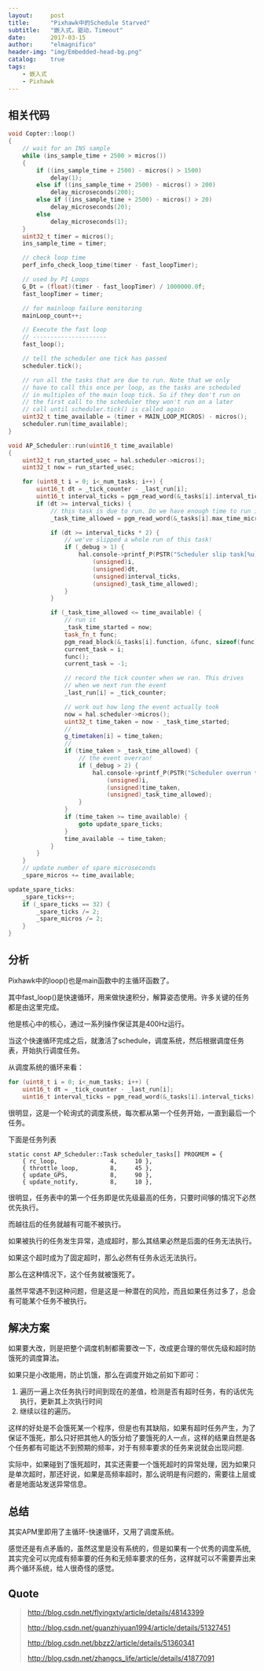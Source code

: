 ```yaml
---
layout:     post
title:      "Pixhawk中的Schedule Starved"
subtitle:   "嵌入式，驱动，Timeout"
date:       2017-03-15
author:     "elmagnifico"
header-img: "img/Embedded-head-bg.png"
catalog:    true
tags:
    - 嵌入式
    - Pixhawk
---
```


## 相关代码

```cpp
void Copter::loop()
{
	// wait for an INS sample
	while (ins_sample_time + 2500 > micros())
	{
		if ((ins_sample_time + 2500) - micros() > 1500)
			delay(1);
		else if ((ins_sample_time + 2500) - micros() > 200)
			delay_microseconds(200);
		else if ((ins_sample_time + 2500) - micros() > 20)
			delay_microseconds(20);
		else
			delay_microseconds(1);
	}
	uint32_t timer = micros();
	ins_sample_time = timer;

	// check loop time
	perf_info_check_loop_time(timer - fast_loopTimer);

	// used by PI Loops
	G_Dt = (float)(timer - fast_loopTimer) / 1000000.0f;
	fast_loopTimer = timer;

	// for mainloop failure monitoring
	mainLoop_count++;

	// Execute the fast loop
	// ---------------------
	fast_loop();

	// tell the scheduler one tick has passed
	scheduler.tick();

	// run all the tasks that are due to run. Note that we only
	// have to call this once per loop, as the tasks are scheduled
	// in multiples of the main loop tick. So if they don't run on
	// the first call to the scheduler they won't run on a later
	// call until scheduler.tick() is called again
	uint32_t time_available = (timer + MAIN_LOOP_MICROS) - micros();
	scheduler.run(time_available);
}

void AP_Scheduler::run(uint16_t time_available)
{
	uint32_t run_started_usec = hal.scheduler->micros();
	uint32_t now = run_started_usec;

	for (uint8_t i = 0; i<_num_tasks; i++) {
		uint16_t dt = _tick_counter - _last_run[i];
		uint16_t interval_ticks = pgm_read_word(&_tasks[i].interval_ticks);
		if (dt >= interval_ticks) {
			// this task is due to run. Do we have enough time to run it?
			_task_time_allowed = pgm_read_word(&_tasks[i].max_time_micros);

			if (dt >= interval_ticks * 2) {
				// we've slipped a whole run of this task!
				if (_debug > 1) {
					hal.console->printf_P(PSTR("Scheduler slip task[%u] (%u/%u/%u)\n"),
						(unsigned)i,
						(unsigned)dt,
						(unsigned)interval_ticks,
						(unsigned)_task_time_allowed);
				}
			}

			if (_task_time_allowed <= time_available) {
				// run it
				_task_time_started = now;
				task_fn_t func;
				pgm_read_block(&_tasks[i].function, &func, sizeof(func));
				current_task = i;
				func();
				current_task = -1;

				// record the tick counter when we ran. This drives
				// when we next run the event
				_last_run[i] = _tick_counter;

				// work out how long the event actually took
				now = hal.scheduler->micros();
				uint32_t time_taken = now - _task_time_started;
				//
				g_timetaken[i] = time_taken;
				//
				if (time_taken > _task_time_allowed) {
					// the event overran!
					if (_debug > 2) {
						hal.console->printf_P(PSTR("Scheduler overrun task[%u] (%u/%u)\n"),
							(unsigned)i,
							(unsigned)time_taken,
							(unsigned)_task_time_allowed);
					}
				}
				if (time_taken >= time_available) {
					goto update_spare_ticks;
				}
				time_available -= time_taken;
			}
		}
	}
	// update number of spare microseconds
	_spare_micros += time_available;

update_spare_ticks:
	_spare_ticks++;
	if (_spare_ticks == 32) {
		_spare_ticks /= 2;
		_spare_micros /= 2;
	}
}
```
## 分析

Pixhawk中的loop()也是main函数中的主循环函数了。

其中fast_loop()是快速循环，用来做快速积分，解算姿态使用。许多关键的任务都是由这里完成。

他是核心中的核心，通过一系列操作保证其是400Hz运行。

当这个快速循环完成之后，就激活了schedule，调度系统，然后根据调度任务表，开始执行调度任务。

从调度系统的循环来看：

```cpp
for (uint8_t i = 0; i<_num_tasks; i++) {
	uint16_t dt = _tick_counter - _last_run[i];
	uint16_t interval_ticks = pgm_read_word(&_tasks[i].interval_ticks);
```

很明显，这是一个轮询式的调度系统，每次都从第一个任务开始，一直到最后一个任务。

下面是任务列表

	static const AP_Scheduler::Task scheduler_tasks[] PROGMEM = {
	    { rc_loop,               4,     10 },
	    { throttle_loop,         8,     45 },
	    { update_GPS,            8,     90 },
	    { update_notify,         8,     10 },

很明显，任务表中的第一个任务即是优先级最高的任务，只要时间够的情况下必然优先执行。

而越往后的任务就越有可能不被执行。

如果被执行的任务发生异常，造成超时，那么其结果必然是后面的任务无法执行。

如果这个超时成为了固定超时，那么必然有任务永远无法执行。

那么在这种情况下，这个任务就被饿死了。

虽然平常遇不到这种问题，但是这是一种潜在的风险，而且如果任务过多了，总会有可能某个任务不被执行。

## 解决方案

如果要大改，则是把整个调度机制都需要改一下，改成更合理的带优先级和超时防饿死的调度算法。

如果只是小改能用，防止饥饿，那么在调度开始之前如下即可：

1. 遍历一遍上次任务执行时间到现在的差值，检测是否有超时任务，有的话优先执行，更新其上次执行时间
2. 继续以往的遍历。

这样的好处是不会饿死某一个程序，但是也有其缺陷，如果有超时任务产生，为了保证不饿死，那么只好把其他人的饭分给了要饿死的人一点，这样的结果自然是各个任务都有可能达不到预期的频率，对于有频率要求的任务来说就会出现问题.

实际中，如果碰到了饿死超时，其实还需要一个饿死超时的异常处理，因为如果只是单次超时，那还好说，如果是高频率超时，那么说明是有问题的，需要往上层或者是地面站发送异常信息。

## 总结

其实APM里即用了主循环-快速循环，又用了调度系统。

感觉还是有点矛盾的，虽然这里是没有系统的，但是如果有一个优秀的调度系统,其实完全可以完成有频率要的任务和无频率要求的任务，这样就可以不需要弄出来两个循环系统，给人很奇怪的感觉。

## Quote

> http://blog.csdn.net/flyingxty/article/details/48143399
>
> http://blog.csdn.net/guanzhiyuan1994/article/details/51327451
>
> http://blog.csdn.net/bbzz2/article/details/51360341
>
> http://blog.csdn.net/zhangcs_life/article/details/41877091
